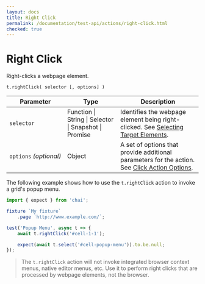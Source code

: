 ```yaml
---
layout: docs
title: Right Click
permalink: /documentation/test-api/actions/right-click.html
checked: true
---
```

# Right Click

Right-clicks a webpage element.

```text
t.rightClick( selector [, options] )
```

Parameter              | Type                                              | Description
---------------------- | ------------------------------------------------- | ------------------------------------------------------------------------------------------------------------------------
`selector`             | Function &#124; String &#124; Selector &#124; Snapshot &#124; Promise | Identifies the webpage element being right-clicked. See [Selecting Target Elements](index.md#selecting-target-elements).
`options`&#160;*(optional)* | Object                                            | A set of options that provide additional parameters for the action. See [Click Action Options](action-options.md#click-action-options).

The following example shows how to use the `t.rightClick` action to invoke a grid's popup menu.

```js
import { expect } from 'chai';

fixture `My fixture`
    .page `http://www.example.com/`;

test('Popup Menu', async t => {
    await t.rightClick('#cell-1-1');

    expect(await t.select('#cell-popup-menu')).to.be.null;
});
```

> The `t.rightClick` action will not invoke integrated browser context menus, native editor menus, etc.
> Use it to perform right clicks that are processed by webpage elements, not the browser.
